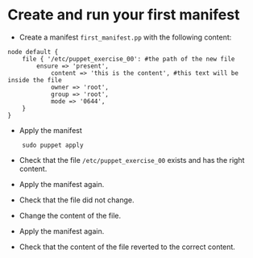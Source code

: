 Create and run your first manifest
==================================

* Create a manifest `first_manifest.pp` with the following content:

```puppet
node default {
	file { '/etc/puppet_exercise_00': #the path of the new file
		ensure => 'present',
			content => 'this is the content', #this text will be inside the file
			owner => 'root',
			group => 'root',
			mode => '0644',
	}
}
```

* Apply the manifest

```shell
	sudo puppet apply 
```

* Check that the file `/etc/puppet_exercise_00` exists and has the right content.

* Apply the manifest again.

* Check that the file did not change.

* Change the content of the file.

* Apply the manifest again.

* Check that the content of the file reverted to the correct content.
